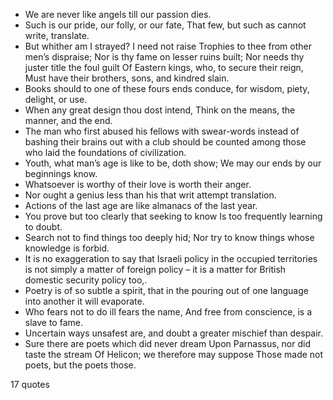  - We are never like angels till our passion dies.
 - Such is our pride, our folly, or our fate, That few, but such as cannot write, translate.
 - But whither am I strayed? I need not raise Trophies to thee from other men’s dispraise; Nor is thy fame on lesser ruins built; Nor needs thy juster title the foul guilt Of Eastern kings, who, to secure their reign, Must have their brothers, sons, and kindred slain.
 - Books should to one of these fours ends conduce, for wisdom, piety, delight, or use.
 - When any great design thou dost intend, Think on the means, the manner, and the end.
 - The man who first abused his fellows with swear-words instead of bashing their brains out with a club should be counted among those who laid the foundations of civilization.
 - Youth, what man’s age is like to be, doth show; We may our ends by our beginnings know.
 - Whatsoever is worthy of their love is worth their anger.
 - Nor ought a genius less than his that writ attempt translation.
 - Actions of the last age are like almanacs of the last year.
 - You prove but too clearly that seeking to know Is too frequently learning to doubt.
 - Search not to find things too deeply hid; Nor try to know things whose knowledge is forbid.
 - It is no exaggeration to say that Israeli policy in the occupied territories is not simply a matter of foreign policy – it is a matter for British domestic security policy too,.
 - Poetry is of so subtle a spirit, that in the pouring out of one language into another it will evaporate.
 - Who fears not to do ill fears the name, And free from conscience, is a slave to fame.
 - Uncertain ways unsafest are, and doubt a greater mischief than despair.
 - Sure there are poets which did never dream Upon Parnassus, nor did taste the stream Of Helicon; we therefore may suppose Those made not poets, but the poets those.

17 quotes